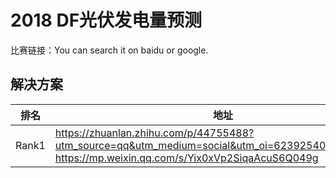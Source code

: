 
# 2018 DF光伏发电量预测

比赛链接：You can search it on baidu or google.

## 解决方案
|排名|地址|
|----|----|
|Rank1|https://zhuanlan.zhihu.com/p/44755488?utm_source=qq&utm_medium=social&utm_oi=623925402599559168<br>https://mp.weixin.qq.com/s/Yix0xVp2SiqaAcuS6Q049g|
